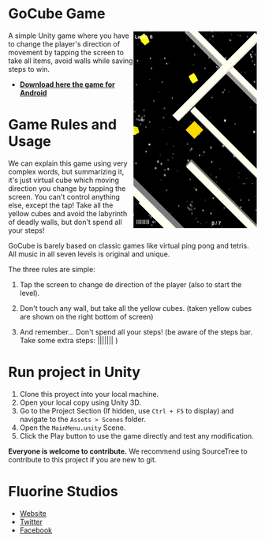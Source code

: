 # GoCube Game
<img src="/Marketing/Screenshots/level_6.png?raw=true" align="right" width="250">
A simple Unity game where you have to change the player's direction of movement by tapping the screen to take all items, avoid walls while saving steps to win.

- [**Download here the game for Android**](https://play.google.com/store/apps/details?id=com.fluorinestudios.game.gocube)

# Game Rules and Usage
We can explain this game using very complex words, but summarizing it, it's just
virtual cube which moving direction you change by tapping the screen. You can't control
anything else, except the tap! Take all the yellow cubes and avoid the labyrinth of
deadly walls, but don't spend all your steps!

GoCube is barely based on classic games like virtual ping pong and tetris. All music
in all seven levels is original and unique.

The three rules are simple:

1. Tap the screen to change de direction of the player (also to start the level).

2. Don't touch any wall, but take all the yellow cubes.
   (taken yellow cubes are shown on the right bottom of screen)

3. And remember... Don't spend all your steps! (be aware of the steps bar.
   Take some extra steps: ||||||| )

# Run project in Unity
1. Clone this proyect into your local machine.
2. Open your local copy using Unity 3D.
3. Go to the Project Section (If hidden, use `Ctrl + F5` to display)
   and navigate to the `Assets > Scenes` folder.
4. Open the `MainMenu.unity` Scene.
5. Click the Play button to use the game directly and test any modification.

**Everyone is welcome to contribute.** We recommend using SourceTree to
contribute to this project if you are new to git.

# Fluorine Studios
- [Website](https://twitter.com/FluorineStudios)
- [Twitter](https://twitter.com/FluorineStudios)
- [Facebook](https://www.facebook.com/fluorinestudios)
